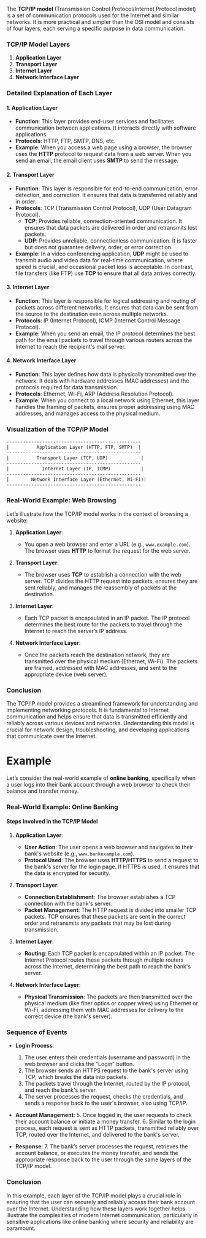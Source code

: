 The **TCP/IP model** (Transmission Control Protocol/Internet Protocol model) is a set of communication protocols used for the Internet and similar networks. It is more practical and simpler than the OSI model and consists of four layers, each serving a specific purpose in data communication.

### TCP/IP Model Layers

1. **Application Layer**
2. **Transport Layer**
3. **Internet Layer**
4. **Network Interface Layer**

### Detailed Explanation of Each Layer

#### 1. Application Layer
- **Function**: This layer provides end-user services and facilitates communication between applications. It interacts directly with software applications.
- **Protocols**: HTTP, FTP, SMTP, DNS, etc.
- **Example**: When you access a web page using a browser, the browser uses the **HTTP** protocol to request data from a web server. When you send an email, the email client uses **SMTP** to send the message.

#### 2. Transport Layer
- **Function**: This layer is responsible for end-to-end communication, error detection, and correction. It ensures that data is transferred reliably and in order.
- **Protocols**: TCP (Transmission Control Protocol), UDP (User Datagram Protocol).
    - **TCP**: Provides reliable, connection-oriented communication. It ensures that data packets are delivered in order and retransmits lost packets.
    - **UDP**: Provides unreliable, connectionless communication. It is faster but does not guarantee delivery, order, or error correction.
- **Example**: In a video conferencing application, **UDP** might be used to transmit audio and video data for real-time communication, where speed is crucial, and occasional packet loss is acceptable. In contrast, file transfers (like FTP) use **TCP** to ensure that all data arrives correctly.

#### 3. Internet Layer
- **Function**: This layer is responsible for logical addressing and routing of packets across different networks. It ensures that data can be sent from the source to the destination even across multiple networks.
- **Protocols**: IP (Internet Protocol), ICMP (Internet Control Message Protocol).
- **Example**: When you send an email, the IP protocol determines the best path for the email packets to travel through various routers across the Internet to reach the recipient's mail server.

#### 4. Network Interface Layer
- **Function**: This layer defines how data is physically transmitted over the network. It deals with hardware addresses (MAC addresses) and the protocols required for data transmission.
- **Protocols**: Ethernet, Wi-Fi, ARP (Address Resolution Protocol).
- **Example**: When you connect to a local network using Ethernet, this layer handles the framing of packets, ensures proper addressing using MAC addresses, and manages access to the physical medium.

### Visualization of the TCP/IP Model

```
-------------------------------------------------
|          Application Layer (HTTP, FTP, SMTP)  |
-------------------------------------------------
|          Transport Layer (TCP, UDP)            |
-------------------------------------------------
|            Internet Layer (IP, ICMP)           |
-------------------------------------------------
|        Network Interface Layer (Ethernet, Wi-Fi)|
-------------------------------------------------
```

### Real-World Example: Web Browsing

Let’s illustrate how the TCP/IP model works in the context of browsing a website:

1. **Application Layer**:
    - You open a web browser and enter a URL (e.g., `www.example.com`). The browser uses **HTTP** to format the request for the web server.

2. **Transport Layer**:
    - The browser uses **TCP** to establish a connection with the web server. TCP divides the HTTP request into packets, ensures they are sent reliably, and manages the reassembly of packets at the destination.

3. **Internet Layer**:
    - Each TCP packet is encapsulated in an IP packet. The IP protocol determines the best route for the packets to travel through the Internet to reach the server’s IP address.

4. **Network Interface Layer**:
    - Once the packets reach the destination network, they are transmitted over the physical medium (Ethernet, Wi-Fi). The packets are framed, addressed with MAC addresses, and sent to the appropriate device (web server).

### Conclusion

The TCP/IP model provides a streamlined framework for understanding and implementing networking protocols. It is fundamental to Internet communication and helps ensure that data is transmitted efficiently and reliably across various devices and networks. Understanding this model is crucial for network design, troubleshooting, and developing applications that communicate over the Internet.

# Example
Let’s consider the real-world example of **online banking**, specifically when a user logs into their bank account through a web browser to check their balance and transfer money.

### Real-World Example: Online Banking

#### Steps Involved in the TCP/IP Model

1. **Application Layer**:
    - **User Action**: The user opens a web browser and navigates to their bank's website (e.g., `www.bankexample.com`).
    - **Protocol Used**: The browser uses **HTTP/HTTPS** to send a request to the bank's server for the login page. If HTTPS is used, it ensures that the data is encrypted for security.

2. **Transport Layer**:
    - **Connection Establishment**: The browser establishes a TCP connection with the bank's server.
    - **Packet Management**: The HTTP request is divided into smaller TCP packets. TCP ensures that these packets are sent in the correct order and retransmits any packets that may be lost during transmission.

3. **Internet Layer**:
    - **Routing**: Each TCP packet is encapsulated within an IP packet. The Internet Protocol routes these packets through multiple routers across the Internet, determining the best path to reach the bank's server.

4. **Network Interface Layer**:
    - **Physical Transmission**: The packets are then transmitted over the physical medium (like fiber optics or copper wires) using Ethernet or Wi-Fi, addressing them with MAC addresses for delivery to the correct device (the bank's server).

### Sequence of Events

- **Login Process**:
    1. The user enters their credentials (username and password) in the web browser and clicks the "Login" button.
    2. The browser sends an HTTPS request to the bank's server using TCP, which breaks the data into packets.
    3. The packets travel through the Internet, routed by the IP protocol, and reach the bank's server.
    4. The server processes the request, checks the credentials, and sends a response back to the user's browser, also using TCP/IP.

- **Account Management**:
    5. Once logged in, the user requests to check their account balance or initiate a money transfer.
    6. Similar to the login process, each request is sent as HTTP packets, transmitted reliably over TCP, routed over the Internet, and delivered to the bank's server.

- **Response**:
    7. The bank’s server processes the request, retrieves the account balance, or executes the money transfer, and sends the appropriate response back to the user through the same layers of the TCP/IP model.

### Conclusion

In this example, each layer of the TCP/IP model plays a crucial role in ensuring that the user can securely and reliably access their bank account over the Internet. Understanding how these layers work together helps illustrate the complexities of modern Internet communication, particularly in sensitive applications like online banking where security and reliability are paramount.